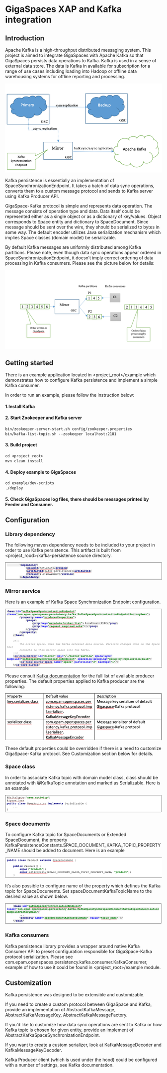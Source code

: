 # GigaSpaces XAP and Kafka integration

## Introduction

Apache Kafka is a high-throughput distributed messaging system.
This project is aimed to integrate GigaSpaces with Apache Kafka so that GigaSpaces persists data operations to Kafka. Kafka is used in a sense of external data store. The data is Kafka in available for subscription for a range of use cases including loading into Hadoop or offline data warehousing systems for offline reporting and processing.

![Screenshot](./Pictures/Picture1.png)

Kafka persistence is essentially an implementation of SpaceSynchronizationEndpoint. It takes a batch of data sync operations, converts them to a custom message protocol and sends to Kafka server using Kafka Producer API.

GigaSpace-Kafka protocol is simple and represents data operation. The message consists of operation type and data. Data itself could be represented either as a single object or as a dictionary of key/values. Object corresponds to Space entity and dictionary to SpaceDocument. Since message should be sent over the wire, they should be serialized to bytes in some way. The default encoder utilizes Java serialization mechanism which implies Space classes (domain model) be serializable. 

By default Kafka messages are uniformly distributed among Kafka partitions. Please note, even though data sync operations appear ordered in SpaceSynchronizationEndpoint, it doesn’t imply correct ordering of data processing in Kafka consumers. Please see the picture below for details:


![Screenshot](./Pictures/Picture2.png)

## Getting started

There is an example application located in <project_root>/example which demonstrates how to configure Kafka persistence and implement a simple Kafka consumer.

In order to run an example, please follow the instruction below:

#### 1.Install Kafka <br>
#### 2.	Start Zookeeper and Kafka server <br>
    bin/zookeeper-server-start.sh config/zookeeper.properties
    bin/kafka-list-topic.sh --zookeeper localhost:2181
#### 3.	Build project <br>
    cd <project_root>
    mvn clean install
#### 4.	Deploy example to GigaSpaces <br>
    cd example/dev-scripts
    ./deploy
#### 5.	Check GigaSpaces log files, there should be messages printed by Feeder and Consumer.

## Configuration

### Library dependency

The following maven dependency needs to be included to your project in order to use Kafka persistence. This artifact is built from <project_rood>/kafka-persistence source directory.

![Screenshot](./Pictures/Picture3.png)

### Mirror service 

Here is an example of Kafka Space Synchronization Endpoint configuration.

![Screenshot](./Pictures/Picture4.png)

Please consult [Kafka documentation](https://kafka.apache.org/documentation.html#producerconfigs) for the full list of available producer properties.
The default properties applied to Kafka producer are the following:

![Screenshot](./Pictures/Picture5.png)

These default properties could be overridden if there is a need to customize GigaSpace-Kafka protocol. See Customization section below for details.

### Space class

In order to associate Kafka topic with domain model class, class should be annotated with @KafkaTopic annotation and marked as Serializable. Here is an example

![Screenshot](./Pictures/Picture6.png)

### Space documents

To configure Kafka topic for SpaceDocuments or Extended SpaceDocument, the property KafkaPersistenceConstants.SPACE_DOCUMENT_KAFKA_TOPIC_PROPERTY_NAME should be added to document. Here is an example

![Screenshot](./Pictures/Picture7.png)

It’s also possible to configure name of the property which defines the Kafka topic for SpaceDocuments. Set spaceDocumentKafkaTopicName to the desired value as shown below.

![Screenshot](./Pictures/Picture8.png)

### Kafka consumers

Kafka persistence library provides a wrapper around native Kafka Consumer API to preset configuration responsible for GigaSpace-Kafka protocol serialization. Please see com.epam.openspaces.persistency.kafka.consumer.KafkaConsumer, example of how to use it could be found in <project_root>/example module.

## Customization

Kafka persistence was designed to be extensible and customizable. 

If you need to create a custom protocol between GigaSpace and Kafka, provide an implementation of AbstractKafkaMessage, AbstractKafkaMessageKey, AbstractKafkaMessageFactory.

If you’d like to customize how data sync operations are sent to Kafka or how Kafka topic is chosen for given entity, provide an implement of AbstractKafkaSpaceSynchronizationEndpoint.

If you want to create a custom serializer, look at KafkaMessageDecoder and KafkaMessageKeyDecoder.

Kafka Producer client (which is used under the hood) could be configured with a number of settings, see Kafka documentation.
